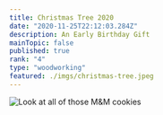 ```yaml
---
title: Christmas Tree 2020
date: "2020-11-25T22:12:03.284Z"
description: An Early Birthday Gift   
mainTopic: false
published: true
rank: "4"
type: "woodworking"
featured: ./imgs/christmas-tree.jpeg
---
```


![Look at all of those M&M cookies](/imgs/christmas-tree.jpeg)